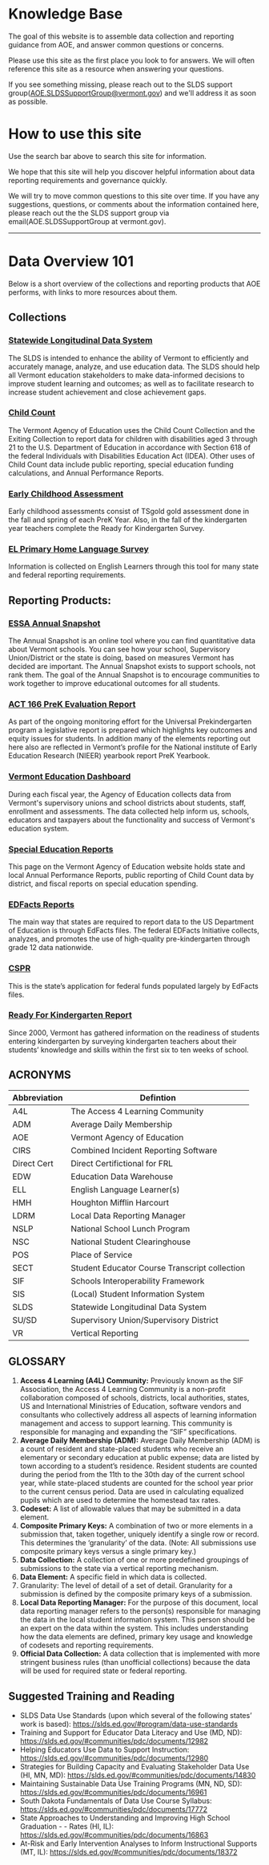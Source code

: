 # Knowledge Base

The goal of this website is to assemble data collection and reporting guidance from AOE, and answer common questions or concerns. 

Please use this site as the first place you look to for answers. We will often reference this site as a resource when answering your questions.

If you see something missing, please reach out to the SLDS support group(AOE.SLDSSupportGroup@vermont.gov) and we'll address it as soon as possible.


# How to use this site

Use the search bar above to search this site for information. 

We hope that this site will help you discover helpful information about data reporting requirements and governance quickly.

We will try to move common questions to this site over time. If you have any suggestions, questions, or comments about the information contained here, please reach out the the SLDS support group via email(AOE.SLDSSupportGroup at vermont.gov).

---


# Data Overview 101

Below is a short overview of the collections and reporting products that AOE performs, with links to more resources about them.

## Collections

### [Statewide Longitudinal Data System](https://education.vermont.gov/data-and-reporting/statewide-longitudinal-data-system)
The SLDS is intended to enhance the ability of Vermont to efficiently and accurately manage,
analyze, and use education data. The SLDS should help all Vermont education stakeholders to
make data-informed decisions to improve student learning and outcomes; as well as to facilitate
research to increase student achievement and close achievement gaps.

### [Child Count](https://education.vermont.gov/documents/data-collection-child-count-reporting-instructions)
The Vermont Agency of Education uses the Child Count Collection and the Exiting Collection
to report data for children with disabilities aged 3 through 21 to the U.S. Department of
Education in accordance with Section 618 of the federal Individuals with Disabilities Education
Act (IDEA). Other uses of Child Count data include public reporting, special education funding
calculations, and Annual Performance Reports.

### [Early Childhood Assessment](https://education.vermont.gov/student-support/early-education/assessment)
Early childhood assessments consist of TSgold gold assessment done in the fall and spring of
each PreK Year. Also, in the fall of the kindergarten year teachers complete the Ready for
Kindergarten Survey.

### [EL Primary Home Language Survey](https://education.vermont.gov/documents/federal-programs-primary-home-language-survey)
Information is collected on English Learners through this tool for many state and federal
reporting requirements.

## Reporting Products:

### [ESSA Annual Snapshot](https://schoolsnapshot.vermont.gov/)
The Annual Snapshot is an online tool where you can find quantitative data about Vermont
schools. You can see how your school, Supervisory Union/District or the state is doing, based on
measures Vermont has decided are important. The Annual Snapshot exists to support schools,
not rank them. The goal of the Annual Snapshot is to encourage communities to work together
to improve educational outcomes for all students.

### [ACT 166 PreK Evaluation Report](https://education.vermont.gov/documents/legislative-report-prek-annual-evaluation-2019)
As part of the ongoing monitoring effort for the Universal Prekindergarten program a
legislative report is prepared which highlights key outcomes and equity issues for students. In
addition many of the elements reporting out here also are reflected in Vermont’s profile for the
National institute of Early Education Research (NIEER) yearbook report PreK Yearbook.

### [Vermont Education Dashboard](https://education.vermont.gov/data-and-reporting/vermont-education-dashboard)
During each fiscal year, the Agency of Education collects data from Vermont's supervisory
unions and school districts about students, staff, enrollment and assessments. The data collected
help inform us, schools, educators and taxpayers about the functionality and success of
Vermont's education system.

### [Special Education Reports](https://education.vermont.gov/data-and-reporting/school-reports/special-education-reports)
This page on the Vermont Agency of Education website holds state and local Annual Performance
Reports, public reporting of Child Count data by district, and fiscal reports on special education
spending.

### [EDFacts Reports](https://www2.ed.gov/about/inits/ed/edfacts/index.html)
The main way that states are required to report data to the US Department of Education is through
EdFacts files. The federal EDFacts Initiative collects, analyzes, and promotes the use of high-quality
pre-kindergarten through grade 12 data nationwide.

### [CSPR](https://oese.ed.gov/offices/office-of-administration/about-us/consolidated-state-performance-reports/)
This is the state’s application for federal funds populated largely by EdFacts files.

### [Ready For Kindergarten Report](https://education.vermont.gov/documents/edu-early-education-ready-for-kindergarten-report-2018-2019)
Since 2000, Vermont has gathered information on the readiness of students entering
kindergarten by surveying kindergarten teachers about their students’ knowledge and skills
within the first six to ten weeks of school.


## ACRONYMS
| Abbreviation | Defintion |
| -- | -- | 
| A4L | The Access 4 Learning Community
| ADM | Average Daily Membership
| AOE | Vermont Agency of Education
| CIRS | Combined Incident Reporting Software
| Direct Cert | Direct Certifictional for FRL
| EDW | Education Data Warehouse
| ELL | English Language Learner(s)
| HMH | Houghton Mifflin Harcourt
| LDRM | Local Data Reporting Manager
| NSLP | National School Lunch Program
| NSC | National Student Clearinghouse
| POS | Place of Service
| SECT | Student Educator Course Transcript collection
| SIF | Schools Interoperability Framework
| SIS | (Local) Student Information System
| SLDS | Statewide Longitudinal Data System
| SU/SD | Supervisory Union/Supervisory District
| VR | Vertical Reporting

##  GLOSSARY

1. **Access 4 Learning (A4L) Community:** Previously known as the SIF Association, the Access 4
    Learning Community is a non-profit collaboration composed of schools, districts, local authorities,
    states, US and International Ministries of Education, software vendors and consultants who
    collectively address all aspects of learning information management and access to support learning.
    This community is responsible for managing and expanding the “SIF” specifications.
2. **Average Daily Membership (ADM):** Average Daily Membership (ADM) is a count of resident
    and state-placed students who receive an elementary or secondary education at public expense; data
    are listed by town according to a student’s residence. Resident students are counted during the
    period from the 11th to the 30th day of the current school year, while state-placed students are
    counted for the school year prior to the current census period. Data are used in calculating equalized
    pupils which are used to determine the homestead tax rates.
3. **Codeset:** A list of allowable values that may be submitted in a data element.
4. **Composite Primary Keys:** A combination of two or more elements in a submission that, taken
    together, uniquely identify a single row or record. This determines the ‘granularity’ of the data.
    (Note: All submissions use composite primary keys versus a single primary key.)
5. **Data Collection:** A collection of one or more predefined groupings of submissions to the state via a
    vertical reporting mechanism.
6. **Data Element:** A specific field in which data is collected.
7. Granularity: The level of detail of a set of detail. Granularity for a submission is defined by the
    composite primary keys of a submission.
8. **Local Data Reporting Manager:** For the purpose of this document, local data reporting manager
    refers to the person(s) responsible for managing the data in the local student information system.
    This person should be an expert on the data within the system. This includes understanding how the
    data elements are defined, primary key usage and knowledge of codesets and reporting requirements.
10. **Official Data Collection:** A data collection that is implemented with more stringent business rules
    (than unofficial collections) because the data will be used for required state or federal reporting.

## Suggested Training and Reading

- SLDS Data Use Standards (upon which several of the following states’ work is based): https://slds.ed.gov/#program/data-use-standards
- Training and Support for Educator Data Literacy and Use (MD, ND): https://slds.ed.gov/#communities/pdc/documents/12982
- Helping Educators Use Data to Support Instruction: https://slds.ed.gov/#communities/pdc/documents/12980
- Strategies for Building Capacity and Evaluating Stakeholder Data Use (HI, MN, MD): https://slds.ed.gov/#communities/pdc/documents/14830
- Maintaining Sustainable Data Use Training Programs (MN, ND, SD): https://slds.ed.gov/#communities/pdc/documents/16961
- South Dakota Fundamentals of Data Use Course Syllabus: https://slds.ed.gov/#communities/pdc/documents/17772
- State Approaches to Understanding and Improving High School Graduation - - Rates (HI, IL): https://slds.ed.gov/#communities/pdc/documents/16863
- At-Risk and Early Intervention Analyses to Inform Instructional Supports (MT, IL): https://slds.ed.gov/#communities/pdc/documents/18372